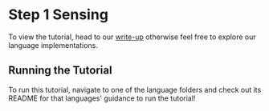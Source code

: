 # Step 1 Sensing

To view the tutorial,
head to our [write-up](https://docs.bow.software/tutorials/tutorials/basics/step-1-sensing) otherwise feel
free to explore our language implementations.

## Running the Tutorial

To run this tutorial,
navigate to one of the language folders and check out its README for that languages' guidance to run the tutorial!
